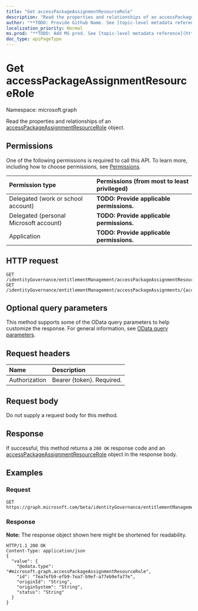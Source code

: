 ```yaml
---
title: "Get accessPackageAssignmentResourceRole"
description: "Read the properties and relationships of an accessPackageAssignmentResourceRole object."
author: "**TODO: Provide Github Name. See [topic-level metadata reference](https://msgo.azurewebsites.net/add/document/guidelines/metadata.html#topic-level-metadata)**"
localization_priority: Normal
ms.prod: "**TODO: Add MS prod. See [topic-level metadata reference](https://msgo.azurewebsites.net/add/document/guidelines/metadata.html#topic-level-metadata)**"
doc_type: apiPageType
---
```


# Get accessPackageAssignmentResourceRole
Namespace: microsoft.graph

Read the properties and relationships of an [accessPackageAssignmentResourceRole](../resources/accesspackageassignmentresourcerole.md) object.

## Permissions
One of the following permissions is required to call this API. To learn more, including how to choose permissions, see [Permissions](/concepts/permissions-reference.md).

|Permission type|Permissions (from most to least privileged)|
|:---|:---|
|Delegated (work or school account)|**TODO: Provide applicable permissions.**|
|Delegated (personal Microsoft account)|**TODO: Provide applicable permissions.**|
|Application|**TODO: Provide applicable permissions.**|

## HTTP request

<!-- {
  "blockType": "ignored"
}
-->
``` http
GET /identityGovernance/entitlementManagement/accessPackageAssignmentResourceRoles/{accessPackageAssignmentResourceRoleId}
GET /identityGovernance/entitlementManagement/accessPackageAssignments/{accessPackageAssignmentId}/accessPackageAssignmentResourceRoles/{accessPackageAssignmentResourceRoleId}
```

## Optional query parameters
This method supports some of the OData query parameters to help customize the response. For general information, see [OData query parameters](/graph/query-parameters).

## Request headers
|Name|Description|
|:---|:---|
|Authorization|Bearer {token}. Required.|

## Request body
Do not supply a request body for this method.

## Response

If successful, this method returns a `200 OK` response code and an [accessPackageAssignmentResourceRole](../resources/accesspackageassignmentresourcerole.md) object in the response body.

## Examples

### Request
<!-- {
  "blockType": "request",
  "name": "get_accesspackageassignmentresourcerole"
}
-->
``` http
GET https://graph.microsoft.com/beta/identityGovernance/entitlementManagement/accessPackageAssignmentResourceRoles/{accessPackageAssignmentResourceRoleId}
```


### Response
**Note:** The response object shown here might be shortened for readability.
<!-- {
  "blockType": "response",
  "truncated": true,
  "@odata.type": "microsoft.graph.accessPackageAssignmentResourceRole"
}
-->
``` http
HTTP/1.1 200 OK
Content-Type: application/json
{
  "value": {
    "@odata.type": "#microsoft.graph.accessPackageAssignmentResourceRole",
    "id": "7ea7efb9-efb9-7ea7-b9ef-a77eb9efa77e",
    "originId": "String",
    "originSystem": "String",
    "status": "String"
  }
}
```

